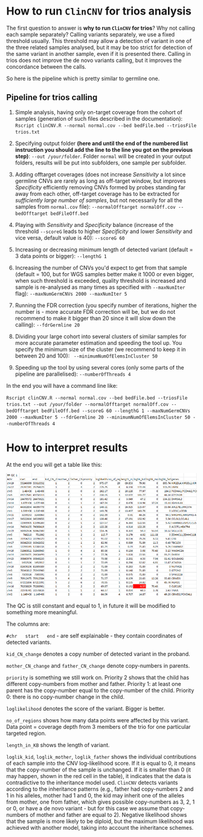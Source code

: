 # How to run `ClinCNV` for trios analysis

The first question to answer is __why to run `ClinCNV` for trios__? Why not calling each sample separately? Calling variants separately, we use a fixed threshold usually. This threshold may allow a detection of variant in one of the three related samples analysed, but it may be too strict for detection of the same variant in another sample, even if it is presented there. Calling in trios does not improve the de novo variants calling, but it improves the concordance between the calls.

So here is the pipeline which is pretty similar to germline one.

## Pipeline for trios calling

1. Simple analysis, having only on-target coverage from the cohort of samples (generation of such files described in the documentation):
`Rscript clinCNV.R --normal normal.cov --bed bedFile.bed --triosFile trios.txt`

2. Specifying output folder **(here and until the end of the numbered list instruction you should add the line to the line you got on the previous step)**:
`--out /your/folder`. Folder `normal` will be created in your output folders, results will be put into subfolders, one sample per subfolder.

3. Adding offtarget coverages (does not increase _Sensitivity_ a lot since germline CNVs are rarely as long as off-target window, but improves _Specificity_ efficiently removing CNVs formed by probes standing far away from each other, off-target coverage has to be extracted for *sufficiently large number of samples*, but not necessarily for all the samples from `normal.cov` file):
`--normalOfftarget normalOff.cov --bedOfftarget bedFileOff.bed`

4. Playing with _Sensitivity_ and _Specificity_ balance (increase of the threshold `--scoreG` leads to higher _Specificity_ and lower _Sensitivity_ and vice versa, default value is 40):
`--scoreG 60`

5. Increasing or decreasing minimum length of detected variant (default = 3 data points or bigger):
`--lengthG 1`

6. Increasing the number of CNVs you'd expect to get from that sample (default = 100, but for WGS samples better make it 1000 or even bigger, when such threshold is exceeded, quality threshold is increased and sample is re-analysed as many times as specified with `--maxNumIter` flag):
`--maxNumGermCNVs 2000 --maxNumIter 5`

7. Running the FDR correction (you specify number of iterations, higher the number is - more accurate FDR correction will be, but we do not recommend to make it bigger than 20 since it will slow down the calling):
`--fdrGermline 20`

8. Dividing your large cohort into several clusters of similar samples for more accurate parameter estimation and speeding the tool up. You specify the minimum size of the cluster (we recommend to keep it in between 20 and 100):
` --minimumNumOfElemsInCluster 50`

9. Speeding up the tool by using several cores (only some parts of the pipeline are parallelised):
`--numberOfThreads 4`

In the end you will have a command line like:

`Rscript clinCNV.R --normal normal.cov --bed bedFile.bed --triosFile trios.txt --out /your/folder --normalOfftarget normalOff.cov --bedOfftarget bedFileOff.bed --scoreG 60 --lengthG 1 --maxNumGermCNVs 2000 --maxNumIter 5 --fdrGermline 20 --minimumNumOfElemsInCluster 50 --numberOfThreads 4`



# How to interpret results

At the end you will get a table like this:

![Table with results][table_of_results]

The QC is still constant and equal to 1, in future it will be modified to something more meaningful.

The columns are:

`#chr	start	end` - are self explainable - they contain coordinates of detected variants.

`kid_CN_change` denotes a copy number of detected variant in the proband.

`mother_CN_change` and `father_CN_change` denote copy-numbers in parents.

`priority` is something we still work on. Priority 2 shows that the child has different copy-numbers from mother and father. Priority 1: at least one parent has the copy-number equal to the copy-number of the child. Priority 0: there is no copy-number change in the child.

`loglikelihood` denotes the score of the variant. Bigger is better.

`no_of_regions` shows how many data points were affected by this variant. Data point = coverage depth from 3 members of the trio for one particular targeted region.

`length_in_KB` shows the length of variant.

`loglik_kid`,  `loglik_mother`, `loglik_father` shows the individual contributions of each sample into the CNV log-likelihood score. If it is equal to 0, it means that the copy-number of the sample is unchanged. If it is smaller than 0 (it may happen, shown in the red cell in the table), it indicates that the data is contradictive to the inheritance model used. `ClinCNV` detects variants according to the inheritance patterns (e.g., father had copy-numbers 2 and 1 in his alleles, mother had 1 and 0, the kid may inherit one of the alleles from mother, one from father, which gives possible copy-numbers as 3, 2, 1 or 0, or have a de novo variant - but for this case we assume that copy-numbers of mother and father are equal to 2). Negative likelihood shows that the sample is more likely to be diploid, but the maximum likelihood was achieved with another model, taking into account the inheritance schemes.


[table_of_results]: https://github.com/imgag/ClinCNV/raw/master/doc/images/trios_report.png "Table with results"